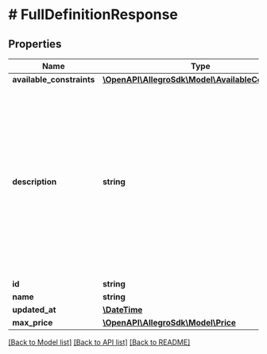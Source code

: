 # # FullDefinitionResponse

## Properties

Name | Type | Description | Notes
------------ | ------------- | ------------- | -------------
**available_constraints** | [**\OpenAPI\AllegroSdk\Model\AvailableConstraint[]**](AvailableConstraint.md) |  | [optional]
**description** | **string** | This is as description visible by merchants while configuring additional service group for that particular definition. It should help them understand how to describe this service. | [optional]
**id** | **string** |  | [optional]
**name** | **string** |  | [optional]
**updated_at** | [**\DateTime**](\DateTime.md) |  | [optional]
**max_price** | [**\OpenAPI\AllegroSdk\Model\Price**](Price.md) |  | [optional]

[[Back to Model list]](../../README.md#models) [[Back to API list]](../../README.md#endpoints) [[Back to README]](../../README.md)
